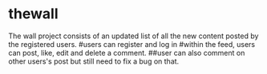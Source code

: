 # thewall
The wall project consists of an updated list of all the new content posted by the registered users. 
#users can register and log in 
#within the feed, users can post, like, edit and delete a comment. 
  ##user can also comment on other users's post but still need to fix a bug on that. 
